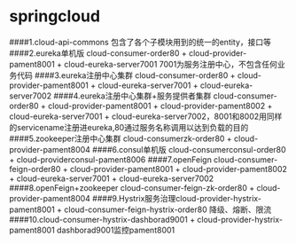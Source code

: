 # springcloud
####1.cloud-api-commons 包含了各个子模块用到的统一的entity，接口等
####2.eureka单机版 cloud-consumer-order80 + cloud-provider-pament8001 + cloud-eureka-server7001 7001为服务注册中心，不包含任何业务代码
####3.eureka注册中心集群 cloud-consumer-order80 + cloud-provider-pament8001  + cloud-eureka-server7001  + cloud-eureka-server7002
####4.eureka注册中心集群+服务提供者集群 cloud-consumer-order80 + cloud-provider-pament8001 + cloud-provider-pament8002  + cloud-eureka-server7001  + cloud-eureka-server7002，8001和8002用同样的servicename注册进eureka,80通过服务名称调用以达到负载的目的
####5.zookeeper注册中心集群 cloud-consumerzk-order80 + cloud-provider-pament8004
####6.consul单机版 cloud-consumerconsul-order80 + cloud-providerconsul-pament8006
####7.openFeign cloud-consumer-feign-order80 + cloud-provider-pament8001 + cloud-provider-pament8002 + cloud-eureka-server7001 + cloud-eureka-server7002
####8.openFeign+zookeeper cloud-consumer-feign-zk-order80 + cloud-provider-pament8004 
####9.Hystrix服务治理cloud-provider-hystrix-pament8001 + cloud-consumer-feign-hystrix-order80 降级、熔断、限流
####10.cloud-consumer-hystrix-dashborad9001 + cloud-provider-hystrix-pament8001 dashborad9001监控pament8001